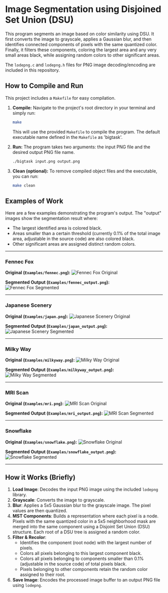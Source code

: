 # Image Segmentation using Disjoined Set Union (DSU)

This program segments an image based on color similarity using DSU. It first converts the image to grayscale, applies a Gaussian blur, and then identifies connected components of pixels with the same quantized color. Finally, it filters these components, coloring the largest area and any very small areas black, while assigning random colors to other significant areas.

The `lodepng.c` and `lodepng.h` files for PNG image decoding/encoding are included in this repository.

## How to Compile and Run

This project includes a `Makefile` for easy compilation.

1.  **Compile:**
    Navigate to the project's root directory in your terminal and simply run:

    ```bash
    make
    ```
    This will use the provided `Makefile` to compile the program. The default executable name defined in the `Makefile` as 'bigtask'.

2.  **Run:**
    The program takes two arguments: the input PNG file and the desired output PNG file name.

    ```bash
    ./bigtask input.png output.png
    ```

3.  **Clean (optional):**
    To remove compiled object files and the executable, you can run:
    ```bash
    make clean
    ```

## Examples of Work

Here are a few examples demonstrating the program's output. The "output" images show the segmentation result where:
*   The largest identified area is colored black.
*   Areas smaller than a certain threshold (currently 0.1% of the total image area, adjustable in the source code) are also colored black.
*   Other significant areas are assigned distinct random colors.

---

### Fennec Fox

**Original (`Examples/fennec.png`):**
![Fennec Fox Original](Examples/fennec.png)

**Segmented Output (`Examples/fennec_output.png`):**
![Fennec Fox Segmented](Examples/fennec_output.png)

---

### Japanese Scenery

**Original (`Examples/japan.png`):**
![Japanese Scenery Original](Examples/japan.png)

**Segmented Output (`Examples/japan_output.png`):**
![Japanese Scenery Segmented](Examples/japan_output.png)

---

### Milky Way

**Original (`Examples/milkyway.png`):**
![Milky Way Original](Examples/milkyway.png)

**Segmented Output (`Examples/milkyway_output.png`):**
![Milky Way Segmented](Examples/milkyway_output.png)

---

### MRI Scan

**Original (`Examples/mri.png`):**
![MRI Scan Original](Examples/mri.png)

**Segmented Output (`Examples/mri_output.png`):**
![MRI Scan Segmented](Examples/mri_output.png)

---

### Snowflake

**Original (`Examples/snowflake.png`):**
![Snowflake Original](Examples/snowflake.png)

**Segmented Output (`Examples/snowflake_output.png`):**
![Snowflake Segmented](Examples/snowflake_output.png)

---

## How it Works (Briefly)

1.  **Load Image**: Decodes the input PNG image using the included `lodepng` library.
2.  **Grayscale**: Converts the image to grayscale.
3.  **Blur**: Applies a 5x5 Gaussian blur to the grayscale image. The pixel values are then quantized.
4.  **MST Components**: Builds a representation where each pixel is a node. Pixels with the same quantized color in a 5x5 neighborhood mask are merged into the same component using a Disjoint Set Union (DSU) structure. Each root of a DSU tree is assigned a random color.
5.  **Filter & Recolor**: 
    *   Identifies the component (root node) with the largest number of pixels.
    *   Colors all pixels belonging to this largest component black.
    *   Colors all pixels belonging to components smaller than 0.1% (adjustable in the source code) of total pixels black.
    *   Pixels belonging to other components retain the random color assigned to their root.
6.  **Save Image**: Encodes the processed image buffer to an output PNG file using `lodepng`.